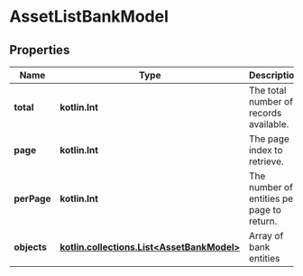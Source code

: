 
# AssetListBankModel

## Properties
Name | Type | Description | Notes
------------ | ------------- | ------------- | -------------
**total** | **kotlin.Int** | The total number of records available. | 
**page** | **kotlin.Int** | The page index to retrieve. | 
**perPage** | **kotlin.Int** | The number of entities per page to return. | 
**objects** | [**kotlin.collections.List&lt;AssetBankModel&gt;**](AssetBankModel.md) | Array of bank entities | 



